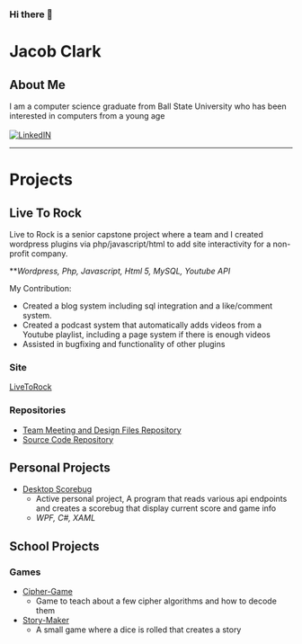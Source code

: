### Hi there 👋

# Jacob Clark

## About Me

I am a computer science graduate from Ball State University who has been interested in computers from a young age
<br>
<br>
[![LinkedIN](https://img.shields.io/badge/LinkedIn-0077B5?style=for-the-badge&logo=linkedin&logoColor=white)](https://www.linkedin.com/in/jacob-clark-63a71321b/)
<br>
<hr>

# Projects

## Live To Rock

Live to Rock is a senior capstone project where a team and I created wordpress plugins via php/javascript/html to add site interactivity for a non-profit company.

***Wordpress, Php, Javascript, Html 5, MySQL, Youtube API*

My Contribution: 
* Created a blog system including sql integration and a like/comment system.
* Created a podcast system that automatically adds videos from a Youtube playlist, including a page system if there is enough videos
* Assisted in bugfixing and functionality of other plugins

### Site
[LiveToRock](https://livetorock.org/)

### Repositories
* [Team Meeting and Design Files Repository](https://github.com/MichaelCrisci/Live-to-Rock)
* [Source Code Repository](https://github.com/MichaelCrisci/Live-to-Rock-Source-Code)

## Personal Projects

* [Desktop Scorebug](https://github.com/JClark-32/DesktopScorebug)
  * Active personal project, A program that reads various api endpoints and creates a scorebug that display current score and game info
  * *WPF, C#, XAML*
 
## School Projects

### Games

* [Cipher-Game](https://github.com/JClark-32/Cipher-Game)
  * Game to teach about a few cipher algorithms and how to decode them
* [Story-Maker](https://github.com/JClark-32/Story_Maker)
  * A small game where a dice is rolled that creates a story

### 
<!--
**JClark-32/JClark-32** is a ✨ _special_ ✨ repository because its `README.md` (this file) appears on your GitHub profile.

Here are some ideas to get you started:

- 🔭 I’m currently working on ...
- 🌱 I’m currently learning ...
- 👯 I’m looking to collaborate on ...
- 🤔 I’m looking for help with ...
- 💬 Ask me about ...
- 📫 How to reach me: ...
- 😄 Pronouns: ...
- ⚡ Fun fact: ...
-->
